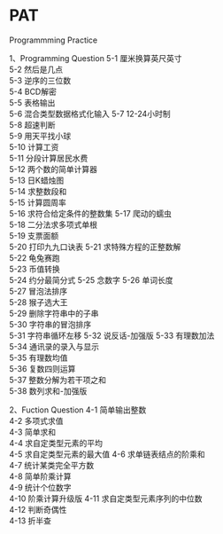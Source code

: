 # PAT

Programmming Practice

1、Programming Question
5-1	厘米换算英尺英寸	
5-2	然后是几点	
5-3	逆序的三位数	
5-4	BCD解密	
5-5	表格输出	
5-6	混合类型数据格式化输入	
5-7	12-24小时制	
5-8	超速判断	
5-9	用天平找小球	
5-10	计算工资	
5-11	分段计算居民水费	
5-12	两个数的简单计算器	
5-13	日K蜡烛图	
5-14	求整数段和	
5-15	计算圆周率	
5-16	求符合给定条件的整数集
5-17	爬动的蠕虫	
5-18	二分法求多项式单根	
5-19	支票面额	
5-20	打印九九口诀表	
5-21	求特殊方程的正整数解	
5-22	龟兔赛跑	
5-23	币值转换	
5-24	约分最简分式
5-25	念数字	
5-26	单词长度	
5-27	冒泡法排序	
5-28	猴子选大王	
5-29	删除字符串中的子串	
5-30	字符串的冒泡排序	
5-31	字符串循环左移	
5-32	说反话-加强版	
5-33	有理数加法	
5-34	通讯录的录入与显示	
5-35	有理数均值	
5-36	复数四则运算	
5-37	整数分解为若干项之和	
5-38	数列求和-加强版

2、Fuction Question
4-1	简单输出整数	
4-2	多项式求值	
4-3	简单求和	
4-4	求自定类型元素的平均	
4-5	求自定类型元素的最大值	
4-6	求单链表结点的阶乘和	
4-7	统计某类完全平方数	
4-8	简单阶乘计算	
4-9	统计个位数字	
4-10	阶乘计算升级版	
4-11	求自定类型元素序列的中位数	
4-12	判断奇偶性	
4-13	折半查
